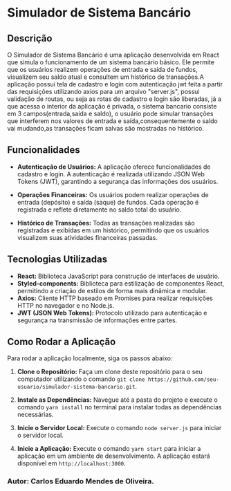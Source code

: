 # Simulador de Sistema Bancário

## Descrição

O Simulador de Sistema Bancário é uma aplicação desenvolvida em React que simula o funcionamento de um sistema bancário básico. Ele permite que os usuários realizem operações de entrada e saída de fundos, visualizem seu saldo atual e consultem um histórico de transações.A aplicação possui tela de cadastro e login com autenticação jwt feita a partir das requisições utilizando axios para um arquivo "server.js", possui validação de routas, ou seja as rotas de cadastro e login são liberadas, já a que acessa o interior da aplicação é privada, o sistema bancario consiste em 3 campos(entrada,saída e saldo), o usuário pode simular transações que interferem nos valores de entrada e saída,consequentemente o saldo vai mudando,as transações ficam salvas  são mostradas no histórico.

## Funcionalidades

- **Autenticação de Usuários:** A aplicação oferece funcionalidades de cadastro e login. A autenticação é realizada utilizando JSON Web Tokens (JWT), garantindo a segurança das informações dos usuários.

- **Operações Financeiras:** Os usuários podem realizar operações de entrada (depósito) e saída (saque) de fundos. Cada operação é registrada e reflete diretamente no saldo total do usuário.

- **Histórico de Transações:** Todas as transações realizadas são registradas e exibidas em um histórico, permitindo que os usuários visualizem suas atividades financeiras passadas.

## Tecnologias Utilizadas

- **React:** Biblioteca JavaScript para construção de interfaces de usuário.
- **Styled-components:** Biblioteca para estilização de componentes React, permitindo a criação de estilos de forma mais dinâmica e modular.
- **Axios:** Cliente HTTP baseado em Promises para realizar requisições HTTP no navegador e no Node.js.
- **JWT (JSON Web Tokens):** Protocolo utilizado para autenticação e segurança na transmissão de informações entre partes.

## Como Rodar a Aplicação

Para rodar a aplicação localmente, siga os passos abaixo:

1. **Clone o Repositório:** Faça um clone deste repositório para o seu computador utilizando o comando `git clone https://github.com/seu-usuario/simulador-sistema-bancario.git`.

2. **Instale as Dependências:** Navegue até a pasta do projeto e execute o comando `yarn install` no terminal para instalar todas as dependências necessárias.

3. **Inicie o Servidor Local:** Execute o comando `node server.js` para iniciar o servidor local.

4. **Inicie a Aplicação:** Execute o comando `yarn start` para iniciar a aplicação em um ambiente de desenvolvimento. A aplicação estará disponível em `http://localhost:3000`.

### Autor: Carlos Eduardo Mendes de Oliveira.

